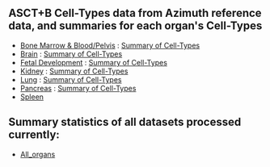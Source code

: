 ## ASCT+B Cell-Types data from Azimuth reference data, and summaries for each organ's Cell-Types

- [Bone Marrow & Blood/Pelvis](https://hubmapconsortium.github.io/asctb-azimuth-data-comparison/pbmc.csv) : [Summary of Cell-Types](https://hubmapconsortium.github.io/asctb-azimuth-data-comparison/pbmc.celltype_stats.csv)
- [Brain](https://hubmapconsortium.github.io/asctb-azimuth-data-comparison/motor_cortex.csv) : [Summary of Cell-Types](https://hubmapconsortium.github.io/asctb-azimuth-data-comparison/motor_cortex.celltype_stats.csv)
- [Fetal Development](https://hubmapconsortium.github.io/asctb-azimuth-data-comparison/fetal_development.csv) : [Summary of Cell-Types](https://hubmapconsortium.github.io/asctb-azimuth-data-comparison/fetal_development.celltype_stats.csv)
- [Kidney](https://hubmapconsortium.github.io/asctb-azimuth-data-comparison/kidney.csv) : [Summary of Cell-Types](https://hubmapconsortium.github.io/asctb-azimuth-data-comparison/kidney.celltype_stats.csv)
- [Lung](https://hubmapconsortium.github.io/asctb-azimuth-data-comparison/lung.csv) : [Summary of Cell-Types](https://hubmapconsortium.github.io/asctb-azimuth-data-comparison/lung.celltype_stats.csv)
- [Pancreas](https://hubmapconsortium.github.io/asctb-azimuth-data-comparison/pancreas.csv) : [Summary of Cell-Types](https://hubmapconsortium.github.io/asctb-azimuth-data-comparison/pancreas.celltype_stats.csv)
- [Spleen](https://hubmapconsortium.github.io/asctb-azimuth-data-comparison/spleen.csv)

## Summary statistics of all datasets processed currently:
- [All_organs](https://hubmapconsortium.github.io/asctb-azimuth-data-comparison/all_organs.stats.csv)

